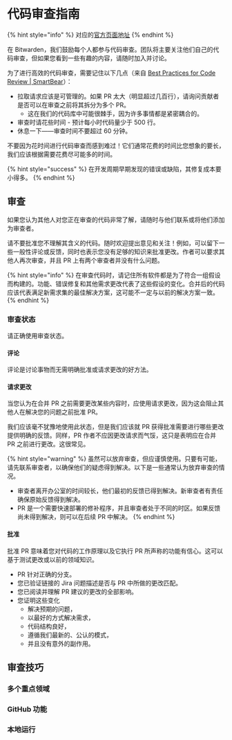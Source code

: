 # 代码审查指南

{% hint style="info" %}
对应的[官方页面地址](https://contributing.bitwarden.com/contributing/pull-requests/code-review)
{% endhint %}

在 Bitwarden，我们鼓励每个人都参与代码审查。团队将主要关注他们自己的代码审查，但如果您看到一些有趣的内容，请随时加入并讨论。

为了进行高效的代码审查，需要记住以下几点（来自 [Best Practices for Code Review | SmartBear](https://smartbear.com/learn/code-review/best-practices-for-peer-code-review/)）：

* 拉取请求应该是可管理的。如果 PR 太大（明显超过几百行），请询问贡献者是否可以在审查之前将其拆分为多个 PR。
  * 这在我们的代码库中可能很棘手，因为许多事情都是紧密耦合的。
* 审查时请花些时间 - 预计每小时代码量少于 500 行。
* 休息一下——审查时间不要超过 60 分钟。

不要因为花时间进行代码审查而感到难过！它们通常花费的时间比您想象的要长，我们应该根据需要花费尽可能多的时间。

{% hint style="success" %}
在开发周期早期发现的错误或缺陷，其修复成本要小得多。
{% endhint %}

## 审查 <a href="#reviewing" id="reviewing"></a>

如果您认为其他人对您正在审查的代码非常了解，请随时与他们联系或将他们添加为审查者。

请不要批准您不理解其含义的代码。随时欢迎提出意见和关注！例如，可以留下一些一般性评论或反馈，同时也表示您没有足够的知识来批准更改。作者可以要求其他人再次审查，并且 PR 上有两个审查者并没有什么问题。

{% hint style="info" %}
在审查代码时，请记住所有软件都是为了符合一组假设而构建的。功能、错误修复和其他需求更改代表了这些假设的变化。合并后的代码应该代表满足新需求集的最佳解决方案，这可能不一定与以前的解决方案一致。
{% endhint %}

### 审查状态 <a href="#review-statuses" id="review-statuses"></a>

请正确使用审查状态。

#### 评论 <a href="#comment" id="comment"></a>

评论是讨论事物而无需明确批准或请求更改的好方法。

#### 请求更改 <a href="#request-changes" id="request-changes"></a>

当您认为在合并 PR 之前需要更改某些内容时，应使用请求更改，因为这会阻止其他人在解决您的问题之前批准 PR。

我们应该毫不犹豫地使用此状态，但是我们应该就 PR 获得批准需要进行哪些更改提供明确的反馈。同样，PR 作者不应因更改请求而气馁，这只是表明应在合并 PR 之前进行更改。这很常见。

{% hint style="warning" %}
虽然可以放弃审查，但应谨慎使用。只要有可能，请先联系审查者，以确保他们的疑虑得到解决。以下是一些通常认为放弃审查的情况。

* 审查者离开办公室的时间较长，他们最初的反馈已得到解决。新审查者有责任确保原始反馈得到解决。
* PR 是一个需要快速部署的修补程序，并且审查者处于不同的时区。如果反馈尚未得到解决，则可以在后续 PR 中解决。
{% endhint %}

#### 批准 <a href="#approve" id="approve"></a>

批准 PR 意味着您对代码的工作原理以及它执行 PR 所声称的功能有信心。这可以基于测试更改或以前的领域知识。

* PR 针对正确的分支。
* 您已验证链接的 Jira 问题描述是否与 PR 中所做的更改匹配。
* 您已阅读并理解 PR 建议的更改的全部影响。
* 您证明这些变化
  * 解决预期的问题，
  * 以最好的方式解决需求，
  * 代码结构良好，
  * 遵循我们最新的、公认的模式，
  * 并且没有意外的副作用。

## 审查技巧 <a href="#reviewing-techniques" id="reviewing-techniques"></a>

### 多个重点领域 <a href="#multiple-focus-areas" id="multiple-focus-areas"></a>

### GitHub 功能 <a href="#github-features" id="github-features"></a>

### 本地运行 <a href="#running-locally" id="running-locally"></a>
